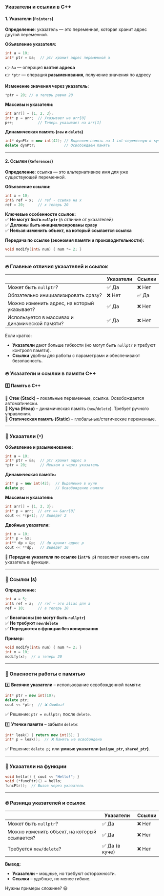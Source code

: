 ### Указатели и ссылки в C++  

#### **1. Указатели (`Pointers`)**  
**Определение**: указатель — это переменная, которая хранит адрес другой переменной.  

**Объявление указателя:**  
```cpp
int a = 10;
int* ptr = &a;  // ptr хранит адрес переменной a
```
👉 `&a` — операция **взятия адреса**  
👉 `*ptr` — операция **разыменования**, получение значения по адресу  

**Изменение значения через указатель:**  
```cpp
*ptr = 20; // a теперь равно 20
```

**Массивы и указатели:**  
```cpp
int arr[] = {1, 2, 3};
int* p = arr;  // Указывает на arr[0]
p++;           // Теперь указывает на arr[1]
```

**Динамическая память (`new` и `delete`)**  
```cpp
int* dynPtr = new int(42); // Выделяем память на 1 int-переменную в куче и записываем в неё 42
delete dynPtr;             // Освобождаем память
```

---

#### **2. Ссылки (`References`)**  
**Определение**: ссылка — это альтернативное имя для уже существующей переменной.  

**Объявление ссылки:**  
```cpp
int x = 10;
int& ref = x;  // ref - ссылка на x
ref = 20;      // x теперь 20
```

**Ключевые особенности ссылок:**  
✅ **Не могут быть `nullptr`** (в отличие от указателей)  
✅ **Должны быть инициализированы сразу**  
✅ **Нельзя изменить объект, на который ссылается ссылка**  

**Передача по ссылке (экономия памяти и производительности):**  
```cpp
void modify(int& num) { num *= 2; }
```

---

### 🔥 **Главные отличия указателей и ссылок**  
|  | Указатели | Ссылки |
|---|----------|--------|
| Может быть `nullptr`? | ✅ Да | ❌ Нет |
| Обязательно инициализировать сразу? | ❌ Нет | ✅ Да |
| Можно изменить адрес, на который указывает? | ✅ Да | ❌ Нет |
| Используется в массивах и динамической памяти? | ✅ Да | ❌ Нет |

Если кратко:  
- **Указатели** дают больше гибкости (но могут быть `nullptr` и требуют контроля памяти).  
- **Ссылки** удобны для работы с параметрами и обеспечивают безопасность.  


### 🔥 Указатели и ссылки в памяти C++  

#### 1️⃣ **Память в C++**  
🔹 **Стек (Stack)** – локальные переменные, ссылки. Освобождается автоматически.  
🔹 **Куча (Heap)** – динамическая память (`new`/`delete`). Требует ручного управления.  
🔹 **Статическая память (Static)** – глобальные/статические переменные.  

---

### **📌 Указатели (`*`)**  
**Объявление и разыменование:**  
```cpp
int a = 10;
int* ptr = &a;  // ptr хранит адрес a
*ptr = 20;      // Меняем a через указатель
```
**Динамическая память:**  
```cpp
int* p = new int(42);  // Выделение в куче
delete p;              // Освобождение памяти
```
**Массивы и указатели:**  
```cpp
int arr[] = {1, 2, 3};
int* p = arr;  // arr == &arr[0]
cout << *(p+1); // Выведет 2
```
**Двойные указатели:**  
```cpp
int x = 10;
int* p = &x;
int** dp = &p;  // dp хранит адрес p
cout << **dp;   // Выведет 10
```
🔹 **Передача указателя по ссылке (`int*& p`)** позволяет изменять сам указатель в функции.  

---

### **📌 Ссылки (`&`)**  
**Определение:**  
```cpp
int a = 5;
int& ref = a;  // ref – это alias для a
ref = 10;      // a теперь 10
```
✅ **Безопасны (не могут быть `nullptr`)**  
✅ **Не требуют `new/delete`**  
✅ **Передаются в функции без копирования**  

**Пример:**  
```cpp
void modify(int& num) { num *= 2; }
int x = 10;
modify(x);  // x теперь 20
```

---

### **📌 Опасности работы с памятью**  
1️⃣ **Висячие указатели** – использование освобожденной памяти:  
```cpp
int* ptr = new int(10);
delete ptr;
cout << *ptr;  // ❌ Ошибка!
```
✅ Решение: `ptr = nullptr;` после `delete`.  

2️⃣ **Утечки памяти** – забыли `delete`:  
```cpp
int* leak() { return new int(5); }
int* p = leak();  // ❌ Память не освобождена
```
✅ Решение: `delete p;` или **умные указатели (`unique_ptr`, `shared_ptr`)**.  

---

### **📌 Указатели на функции**  
```cpp
void hello() { cout << "Hello!"; }
void (*funcPtr)() = hello;
funcPtr();  // Вызов через указатель
```

---

### 🔥 **Разница указателей и ссылок**  
|  | Указатели | Ссылки |
|---|----------|--------|
| Может быть `nullptr`? | ✅ Да | ❌ Нет |
| Можно изменить объект, на который ссылается? | ✅ Да | ❌ Нет |
| Требуется `new/delete`? | ✅ Да (в куче) | ❌ Нет |

**Вывод:**  
- **Указатели** – мощные, но требуют осторожности.  
- **Ссылки** – удобные, но менее гибкие.  

Нужны примеры сложнее? 😃